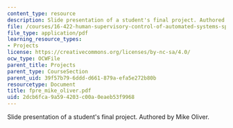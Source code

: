 ```yaml
---
content_type: resource
description: Slide presentation of a student's final project. Authored by Mike Oliver.
file: /courses/16-422-human-supervisory-control-of-automated-systems-spring-2004/2dcb6fca9a594203c00a0eaeb53f9968_fpre_mike_oliver.pdf
file_type: application/pdf
learning_resource_types:
- Projects
license: https://creativecommons.org/licenses/by-nc-sa/4.0/
ocw_type: OCWFile
parent_title: Projects
parent_type: CourseSection
parent_uid: 39f57b79-6ddd-d661-879a-efa5e272b80b
resourcetype: Document
title: fpre_mike_oliver.pdf
uid: 2dcb6fca-9a59-4203-c00a-0eaeb53f9968
---
```

Slide presentation of a student's final project. Authored by Mike Oliver.